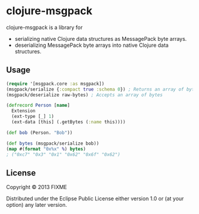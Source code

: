 # clojure-msgpack

clojure-msgpack is a library for
* serializing native Clojure data structures as MessagePack byte arrays.
* deserializing MessagePack byte arrays into native Clojure data structures.

## Usage

```clojure
(require '[msgpack.core :as msgpack])
(msgpack/serialize {:compact true :schema 0}) ; Returns an array of bytes
(msgpack/deserialize raw-bytes) ; Accepts an array of bytes

(defrecord Person [name]
  Extension
  (ext-type [_] 1)
  (ext-data [this] (.getBytes (:name this))))

(def bob (Person. "Bob"))

(def bytes (msgpack/serialize bob))
(map #(format "0x%x" %) bytes)
; ("0xc7" "0x3" "0x1" "0x62" "0x6f" "0x62")
```

## License

Copyright © 2013 FIXME

Distributed under the Eclipse Public License either version 1.0 or (at
your option) any later version.
